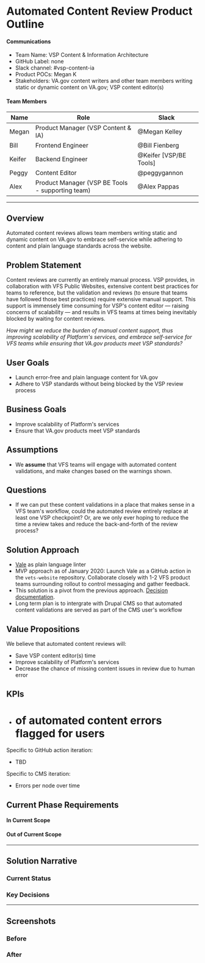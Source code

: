 # Automated Content Review Product Outline

#### Communications
- Team Name: VSP Content & Information Architecture
- GitHub Label: none
- Slack channel: #vsp-content-ia
- Product POCs: Megan K
- Stakeholders: VA.gov content writers and other team members writing static or dynamic content on VA.gov; VSP content editor(s)

#### Team Members

|Name|Role|Slack|
|---|---|---|
|Megan|Product Manager (VSP Content & IA) |@Megan Kelley|
|Bill|Frontend Engineer|@Bill Fienberg|
|Keifer|Backend Engineer|@Keifer [VSP/BE Tools]|
|Peggy|Content Editor|@peggygannon|
|Alex|Product Manager (VSP BE Tools - supporting team)|@Alex Pappas|

---

## Overview
Automated content reviews allows team members writing static and dynamic content on VA.gov to embrace self-service while adhering to content and plain language standards across the website.

## Problem Statement
Content reviews are currently an entirely manual process. VSP provides, in collaboration with VFS Public Websites, extensive content best practices for teams to reference, but the validation and reviews (to ensure that teams have followed those best practices) require extensive manual support. This support is immensely time consuming for VSP's content editor — raising concerns of scalability — and results in VFS teams at times being inevitably blocked by waiting for content reviews.

_How might we reduce the burden of manual content support, thus improving scalability of Platform's services, and embrace self-service for VFS teams while ensuring that VA.gov products meet VSP standards?_
 
## User Goals

- Launch error-free and plain language content for VA.gov
- Adhere to VSP standards without being blocked by the VSP review process

## Business Goals

- Improve scalability of Platform's services
- Ensure that VA.gov products meet VSP standards 

## Assumptions

- We **assume** that VFS teams will engage with automated content validations, and make changes based on the warnings shown.

## Questions

- If we can put these content validations in a place that makes sense in a VFS team's workflow, could the automated review entirely replace at least one VSP checkpoint? Or, are we only ever hoping to reduce the time a review takes and reduce the back-and-forth of the review process? 

## Solution Approach

- [Vale](https://github.com/apps/vale-linter) as plain language linter
- MVP approach as of January 2020: Launch Vale as a GitHub action in the `vets-website` repository. Collaborate closely with 1-2 VFS product teams surrounding rollout to control messaging and gather feedback.
- This solution is a pivot from the previous approach. [Decision documentation](https://github.com/department-of-veterans-affairs/va.gov-team/blob/master/platform/content/automated-content-review/decisions.md).
- Long term plan is to intergrate with Drupal CMS so that automated content validations are served as part of the CMS user's workflow

## Value Propositions

We believe that automated content reviews will:

- Save VSP content editor(s) time
- Improve scalability of Platform's services
- Decrease the chance of missing content issues in review due to human error

## KPIs

- # of automated content errors flagged for users

Specific to GitHub action iteration: 

- TBD

Specific to CMS iteration:

- Errors per node over time

## Current Phase Requirements

#### In Current Scope

#### Out of Current Scope

---

## Solution Narrative

### Current Status

### Key Decisions

---
   
## Screenshots

### Before

### After

